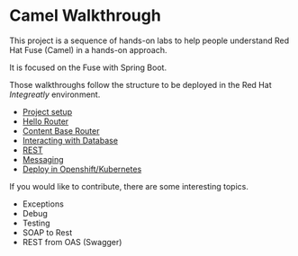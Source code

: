 # Camel Walkthrough

This project is a sequence of hands-on labs to help people understand Red Hat Fuse (Camel) in a hands-on approach.

It is focused on the Fuse with Spring Boot.

Those walkthroughs follow the structure to be deployed in the Red Hat *Integreatly* environment.

* [Project setup](walkthroughs/00-project-setup/walkthrough.adoc)
* [Hello Router](walkthroughs/01-hello-router/walkthrough.adoc)
* [Content Base Router](walkthroughs/02-camel-cbr/walkthrough.adoc)
* [Interacting with Database](walkthroughs/03-camel-sql/walkthrough.adoc)
* [REST](walkthroughs/04-camel-rest/walkthrough.adoc)
* [Messaging](walkthroughs/05-camel-messaging/walkthrough.adoc)
* [Deploy in Openshift/Kubernetes](walkthroughs/06-camel-openshift/walkthrough.adoc)

If you would like to contribute, there are some interesting topics.

* Exceptions
* Debug
* Testing
* SOAP to Rest
* REST from OAS (Swagger)
